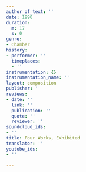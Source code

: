 ```yaml
---
author_of_text: ''
date: 1990
duration:
  m: 17
  s: 0
genre:
- Chamber
history:
- performer: ''
  timeplaces:
  - ''
instrumentation: {}
instrumentation_name: ''
layout: composition
publisher: ''
reviews:
- date: ''
  link: ''
  publication: ''
  quote: ''
  reviewer: ''
soundcloud_ids:
- ''
title: Four Works, Exhibited
translator: ''
youtube_ids:
- ''

---
```

